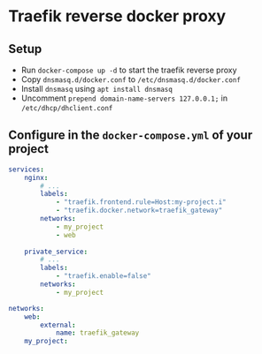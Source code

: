 # Traefik reverse docker proxy

## Setup

- Run `docker-compose up -d` to start the traefik reverse proxy
- Copy `dnsmasq.d/docker.conf` to `/etc/dnsmasq.d/docker.conf`
- Install `dnsmasq` using `apt install dnsmasq`
- Uncomment `prepend domain-name-servers 127.0.0.1;` in `/etc/dhcp/dhclient.conf` 

## Configure in the `docker-compose.yml` of your project
 
 
```yaml
services:
    nginx:
        # ...
        labels:
            - "traefik.frontend.rule=Host:my-project.i"
            - "traefik.docker.network=traefik_gateway"
        networks:
            - my_project
            - web
    
    private_service:
        # ...
        labels:
            - "traefik.enable=false"
        networks:
            - my_project

networks:
    web:
        external:
            name: traefik_gateway
    my_project:
```

